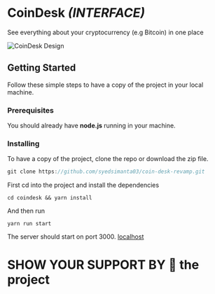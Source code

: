 # CoinDesk *(INTERFACE)*
See everything about your cryptocurrency (e.g Bitcoin) in one place


![CoinDesk Design](https://mir-s3-cdn-cf.behance.net/project_modules/1400/08a50863672347.5ab8d7a978c49.png)

## Getting Started

Follow these simple steps to have a copy of the project in your local machine.

### Prerequisites

You should already have **node.js** running in your machine.

### Installing
To have a copy of the project, clone the repo or download the zip file.

```js
git clone https://github.com/syedsimanta03/coin-desk-revamp.git
```

First cd into the project and install the dependencies

```
cd coindesk && yarn install
```

And  then run
```
yarn run start
```

The server should start on port 3000. [localhost](http://localhost:3000)



# SHOW YOUR SUPPORT BY 🌟 the project
